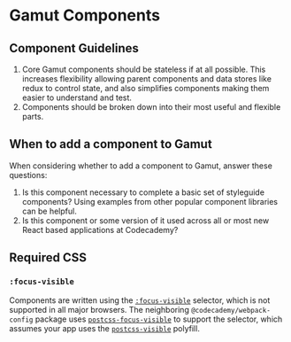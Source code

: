 # Gamut Components

## Component Guidelines

1. Core Gamut components should be stateless if at all possible. This increases flexibility allowing parent components and data stores like redux to control state, and also simplifies components making them easier to understand and test.
2. Components should be broken down into their most useful and flexible parts.

## When to add a component to Gamut

When considering whether to add a component to Gamut, answer these questions:

1. Is this component necessary to complete a basic set of styleguide components? Using examples from other popular component libraries can be helpful.
2. Is this component or some version of it used across all or most new React based applications at Codecademy?

## Required CSS

### `:focus-visible`

Components are written using the [`:focus-visible`](https://drafts.csswg.org/selectors-4/#the-focus-visible-pseudo) selector, which is not supported in all major browsers.
The neighboring `@codecademy/webpack-config` package uses [`postcss-focus-visible`](https://www.npmjs.com/package/postcss-focus-visible) to support the selector, which assumes your app uses the [`postcss-visible`](https://www.npmjs.com/package/focus-visible) polyfill.
